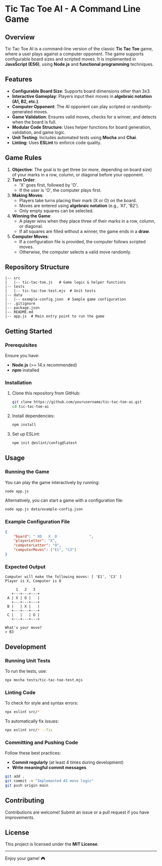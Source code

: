 # Tic Tac Toe AI - A Command Line Game

## Overview
Tic Tac Toe AI is a command-line version of the classic **Tic Tac Toe** game, where a user plays against a computer opponent. The game supports configurable board sizes and scripted moves. It is implemented in **JavaScript (ES6)**, using **Node.js** and **functional programming** techniques.

## Features
- **Configurable Board Size**: Supports board dimensions other than 3x3.
- **Interactive Gameplay**: Players input their moves in **algebraic notation (A1, B2, etc.)**.
- **Computer Opponent**: The AI opponent can play scripted or randomly-generated moves.
- **Game Validation**: Ensures valid moves, checks for a winner, and detects when the board is full.
- **Modular Code Structure**: Uses helper functions for board generation, validation, and game logic.
- **Unit Testing**: Includes automated tests using **Mocha** and **Chai**.
- **Linting**: Uses **ESLint** to enforce code quality.

## Game Rules
1. **Objective**: The goal is to get three (or more, depending on board size) of your marks in a row, column, or diagonal before your opponent.
2. **Turn Order**:
   - 'X' goes first, followed by 'O'.
   - If the user is 'O', the computer plays first.
3. **Making Moves**:
   - Players take turns placing their mark (X or O) on the board.
   - Moves are entered using **algebraic notation** (e.g., 'A1', 'B2').
   - Only empty squares can be selected.
4. **Winning the Game**:
   - A player wins when they place three of their marks in a row, column, or diagonal.
   - If all squares are filled without a winner, the game ends in a **draw**.
5. **Computer Moves**:
   - If a configuration file is provided, the computer follows scripted moves.
   - Otherwise, the computer selects a valid move randomly.

## Repository Structure
```
|-- src
|   |-- tic-tac-toe.js   # Game logic & helper functions
|-- tests
|   |-- tic-tac-toe-test.mjs  # Unit tests
|-- data
|   |-- example-config.json  # Sample game configuration
|-- .gitignore
|-- package.json
|-- README.md
|-- app.js  # Main entry point to run the game
```

## Getting Started
### Prerequisites
Ensure you have:
- **Node.js** (>= 14.x recommended)
- **npm** installed

### Installation
1. Clone this repository from GitHub:
   ```sh
   git clone https://github.com/yourusername/tic-tac-toe-ai.git
   cd tic-tac-toe-ai
   ```
2. Install dependencies:
   ```sh
   npm install
   ```
3. Set up ESLint:
   ```sh
   npm init @eslint/config@latest
   ```

## Usage
### Running the Game
You can play the game interactively by running:
```sh
node app.js
```
Alternatively, you can start a game with a configuration file:
```sh
node app.js data/example-config.json
```
### Example Configuration File
```json
{
    "board": " XO   X  O               ",
    "playerLetter": "X",
    "computerLetter": "O",
    "computerMoves": ["E1", "C3"]
}
```
### Expected Output
```
Computer will make the following moves: [ 'E1', 'C3' ]
Player is X, Computer is O

     1   2   3
   +---+---+---+
 A | X | O |   |
   +---+---+---+
 B |   | X |   |
   +---+---+---+
 C |   |   | O |
   +---+---+---+

What's your move?
> B3
```

## Development
### Running Unit Tests
To run the tests, use:
```sh
npx mocha tests/tic-tac-toe-test.mjs
```

### Linting Code
To check for style and syntax errors:
```sh
npx eslint src/*
```
To automatically fix issues:
```sh
npx eslint src/* --fix
```

### Committing and Pushing Code
Follow these best practices:
- **Commit regularly** (at least 4 times during development)
- **Write meaningful commit messages**
```sh
git add .
git commit -m "Implemented AI move logic"
git push origin main
```

## Contributing
Contributions are welcome! Submit an issue or a pull request if you have improvements.

## License
This project is licensed under the **MIT License**.

---
Enjoy your game! 🎮


